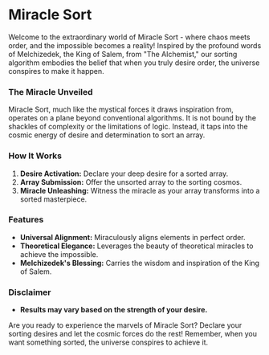 # Miracle Sort
Welcome to the extraordinary world of Miracle Sort - where chaos meets order, and the impossible becomes a reality!
Inspired by the profound words of Melchizedek, the King of Salem, from "The Alchemist," our sorting algorithm embodies
the belief that when you truly desire order, the universe conspires to make it happen.

### The Miracle Unveiled
Miracle Sort, much like the mystical forces it draws inspiration from, operates on a plane beyond conventional algorithms.
It is not bound by the shackles of complexity or the limitations of logic. Instead, it taps into the cosmic energy of desire
and determination to sort an array.

### How It Works
1. **Desire Activation:** Declare your deep desire for a sorted array.
2. **Array Submission:** Offer the unsorted array to the sorting cosmos.
3. **Miracle Unleashing:** Witness the miracle as your array transforms into a sorted masterpiece.

### Features
* **Universal Alignment:** Miraculously aligns elements in perfect order.
* **Theoretical Elegance:** Leverages the beauty of theoretical miracles to achieve the impossible.
* **Melchizedek's Blessing:** Carries the wisdom and inspiration of the King of Salem.

### Disclaimer
* **Results may vary based on the strength of your desire.**

Are you ready to experience the marvels of Miracle Sort? Declare your sorting desires and let the cosmic forces do the rest!
Remember, when you want something sorted, the universe conspires to achieve it.
